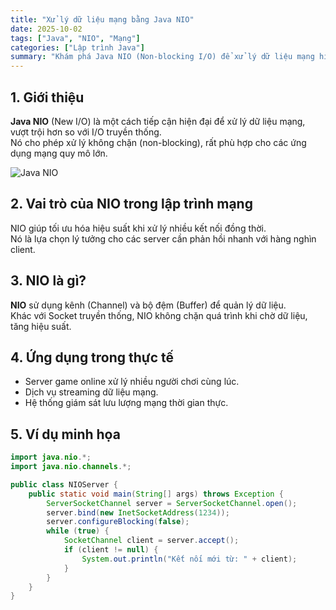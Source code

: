 ```yaml
---
title: "Xử lý dữ liệu mạng bằng Java NIO"
date: 2025-10-02
tags: ["Java", "NIO", "Mạng"]
categories: ["Lập trình Java"]
summary: "Khám phá Java NIO (Non-blocking I/O) để xử lý dữ liệu mạng hiệu quả trong các ứng dụng lớn."
---
```


## 1. Giới thiệu

**Java NIO** (New I/O) là một cách tiếp cận hiện đại để xử lý dữ liệu mạng, vượt trội hơn so với I/O truyền thống.  
Nó cho phép xử lý không chặn (non-blocking), rất phù hợp cho các ứng dụng mạng quy mô lớn.

![Java NIO](https://nhittt29.github.io/MyTechTales/images/java-nio.png "So sánh Blocking và Non-blocking")

## 2. Vai trò của NIO trong lập trình mạng

NIO giúp tối ưu hóa hiệu suất khi xử lý nhiều kết nối đồng thời.  
Nó là lựa chọn lý tưởng cho các server cần phản hồi nhanh với hàng nghìn client.

## 3. NIO là gì?

**NIO** sử dụng kênh (Channel) và bộ đệm (Buffer) để quản lý dữ liệu.  
Khác với Socket truyền thống, NIO không chặn quá trình khi chờ dữ liệu, tăng hiệu suất.

## 4. Ứng dụng trong thực tế

- Server game online xử lý nhiều người chơi cùng lúc.  
- Dịch vụ streaming dữ liệu mạng.  
- Hệ thống giám sát lưu lượng mạng thời gian thực.

## 5. Ví dụ minh họa

```java
import java.nio.*;
import java.nio.channels.*;

public class NIOServer {
    public static void main(String[] args) throws Exception {
        ServerSocketChannel server = ServerSocketChannel.open();
        server.bind(new InetSocketAddress(1234));
        server.configureBlocking(false);
        while (true) {
            SocketChannel client = server.accept();
            if (client != null) {
                System.out.println("Kết nối mới từ: " + client);
            }
        }
    }
}
